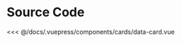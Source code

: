 <Demo componentName="cards-data-card" />

# Source Code

<SourceCode>
<<< @/docs/.vuepress/components/cards/data-card.vue
</SourceCode>
